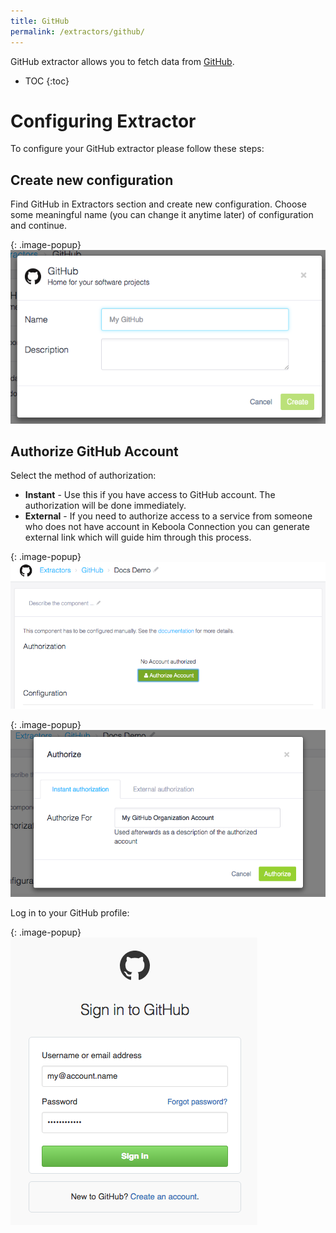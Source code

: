 ```yaml
---
title: GitHub
permalink: /extractors/github/
---
```


GitHub extractor allows you to fetch data from [GitHub](https://github.com/).

* TOC
{:toc}

# Configuring Extractor
To configure your GitHub extractor please follow these steps:

## Create new configuration

Find GitHub in Extractors section and create new configuration.
Choose some meaningful name (you can change it anytime later) of configuration and continue.


{: .image-popup}
![GitHub New Configuration](/extractors/github/01-new-configuration.png)

## Authorize GitHub Account
Select the method of authorization:

 - **Instant** - Use this if you have access to GitHub account. The authorization will be done immediately.
 - **External** - If you need to authorize access to a service from someone who does not have account in Keboola Connection you can generate external link which will guide him through this process.

{: .image-popup}
![GitHub Authorization](/extractors/github/02-authorize.png)


{: .image-popup}
![GitHub Authorization Selection](/extractors/github/03-authorize-modal.png)

Log in to your GitHub profile:

{: .image-popup}
![GitHub Login](/extractors/github/04-github-auth.png)